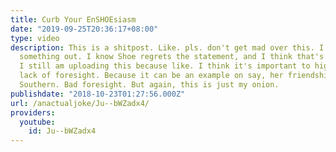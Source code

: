 ```yaml
---
title: Curb Your EnSHOEsiasm
date: "2019-09-25T20:36:17+08:00"
type: video
description: This is a shitpost. Like. pls. don't get mad over this. I just am pointing
  something out. I know Shoe regrets the statement, and I think that's a good thing.
  I still am uploading this because like. I think it's important to highlight her
  lack of foresight. Because it can be an example on say, her friendship with Lauren
  Southern. Bad foresight. But again, this is just my onion.
publishdate: "2018-10-23T01:27:56.000Z"
url: /anactualjoke/Ju--bWZadx4/
providers:
  youtube:
    id: Ju--bWZadx4
---
```

